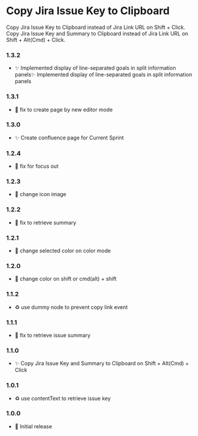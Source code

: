 # Copy Jira Issue Key to Clipboard

Copy Jira Issue Key to Clipboard instead of Jira Link URL on Shift + Click.
Copy Jira Issue Key and Summary to Clipboard instead of Jira Link URL on Shift + Alt(Cmd) + Click.

### 1.3.2

- ✨ Implemented display of line-separated goals in split information panels✨ Implemented display of line-separated goals in split information panels

### 1.3.1

- 🐛 fix to create page by new editor mode

### 1.3.0

- ✨ Create confluence page for Current Sprint

### 1.2.4

- 🐛 fix for focus out

### 1.2.3

- 💄 change icon image

### 1.2.2

- 🐛 fix to retrieve summary

### 1.2.1

- 💄 change selected color on color mode

### 1.2.0

- 💄 change color on shift or cmd(alt) + shift

### 1.1.2

- ♻️ use dummy node to prevent copy link event

### 1.1.1

- 🐛 fix to retrieve issue summary

### 1.1.0

- ✨ Copy Jira Issue Key and Summary to Clipboard on Shift + Alt(Cmd) + Click

### 1.0.1

- ♻️ use contentText to retrieve issue key

### 1.0.0

- 🎉 Initial release
